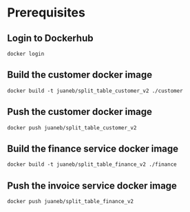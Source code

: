 # Prerequisites

## Login to Dockerhub
```
docker login
```


## Build the customer docker image

```
docker build -t juaneb/split_table_customer_v2 ./customer
```
## Push the customer docker image

```
docker push juaneb/split_table_customer_v2
```


## Build the finance service docker image
```
docker build -t juaneb/split_table_finance_v2 ./finance
```


## Push the invoice service docker image

```
docker push juaneb/split_table_finance_v2
```


